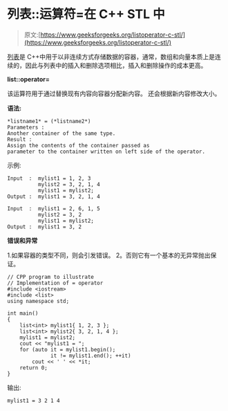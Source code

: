 # 列表::运算符=在 C++ STL 中

> 原文:[https://www.geeksforgeeks.org/listoperator-c-stl/](https://www.geeksforgeeks.org/listoperator-c-stl/)

[列表](https://www.geeksforgeeks.org/list-cpp-stl/)是 C++中用于以非连续方式存储数据的容器，通常，数组和向量本质上是连续的，因此与列表中的插入和删除选项相比，插入和删除操作的成本更高。

**list::operator=**

该运算符用于通过替换现有内容向容器分配新内容。
还会根据新内容修改大小。

**语法:**

```
*listname1* = (*listname2*)
Parameters :
Another container of the same type.
Result :
Assign the contents of the container passed as 
parameter to the container written on left side of the operator.

```

示例:

```
Input  :  mylist1 = 1, 2, 3
          mylist2 = 3, 2, 1, 4
          mylist1 = mylist2;
Output :  mylist1 = 3, 2, 1, 4

Input  :  mylist1 = 2, 6, 1, 5
          mylist2 = 3, 2
          mylist1 = mylist2;
Output :  mylist1 = 3, 2

```

**错误和异常**

1.如果容器的类型不同，则会引发错误。
2。否则它有一个基本的无异常抛出保证。

```
// CPP program to illustrate
// Implementation of = operator
#include <iostream>
#include <list>
using namespace std;

int main()
{
    list<int> mylist1{ 1, 2, 3 };
    list<int> mylist2{ 3, 2, 1, 4 };
    mylist1 = mylist2;
    cout << "mylist1 = ";
    for (auto it = mylist1.begin();
              it != mylist1.end(); ++it)
        cout << ' ' << *it;
    return 0;
}
```

输出:

```
mylist1 = 3 2 1 4

```